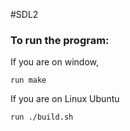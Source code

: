 #SDL2


### To run the program:
If you are on window,
```
run make
```
If you are on Linux Ubuntu
```
run ./build.sh
```